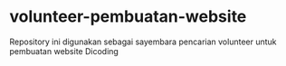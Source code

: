 # volunteer-pembuatan-website
Repository ini digunakan sebagai sayembara pencarian volunteer untuk pembuatan website Dicoding
